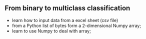 ## From binary to multiclass classification
* learn how to input data from a excel sheet (csv file)
* from a Python list of bytes form a 2-dimensional Numpy array; 
* learn to use Numpy to deal with array;
